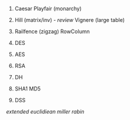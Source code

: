 1.  Caesar
    Playfair (monarchy)

2.  Hill (matrix/inv) - *review*
    Vignere (large table)

3.  Railfence (zigzag)
    RowColumn

4.  DES

5.  AES

6.  RSA

7.  DH

8.  SHA1
    MD5

9.  DSS

*extended euclidiean*
*miller rabin*